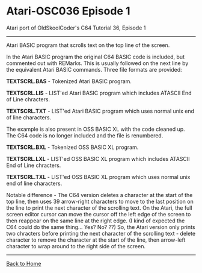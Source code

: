 # Atari-OSC036 Episode 1
Atari port of OldSkoolCoder's C64 Tutorial 36, Episode 1 

---

Atari BASIC program that scrolls text on the top line of the screen.

In the Atari BASIC program the original C64 BASIC code is included, but commented out with REMarks.  This is usually followed on the next line by the equivalent Atari BASIC commands.   Three file formats are provided: 

**TEXTSCRL.BAS** - Tokenized Atari BASIC program.  

**TEXTSCRL.LIS** - LIST'ed Atari BASIC program which includes ATASCII End of Line chracters.

**TEXTSCRL.TXT** - LIST'ed Atari BASIC program which uses normal unix end of line characters.


The example is also present in OSS BASIC XL with the code cleaned up.   The C64 code is no longer included and the file is renumbered.

**TEXTSCRL.BXL** - Tokenized OSS BASIC XL program.  

**TEXTSCRL.LXL** - LIST'ed OSS BASIC XL program which includes ATASCII End of Line chracters.

**TEXTSCRL.TXL** - LIST'ed OSS BASIC XL program which uses normal unix end of line characters.


Notable difference - The C64 version deletes a character at the start of the top line, then uses 39 arrow-right characters to move to the last position on the line to print the next character of the scrolling text.   On the Atari, the full screen editor cursor can move the cursor off the left edge of the screen to then reappear on the same line at the right edge.   (I kind of expected the C64 could do the same thing... Yes?  No? ??)  So, the Atari version only prints two chracters before printing the next character of the scrolling text - delete character to remove the character at the start of the line, then arrow-left character to wrap around to the right side of the screen. 

---

[Back to Home](https://github.com/kenjennings/Atari-OSC036/blob/master/README.md "Home") 
